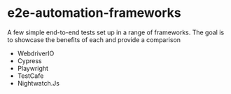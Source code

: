 # e2e-automation-frameworks
A few simple end-to-end tests set up in a range of frameworks. The goal is to showcase the benefits of each and provide a comparison

- WebdriverIO
- Cypress
- Playwright
- TestCafe
- Nightwatch.Js